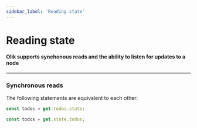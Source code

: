 ```yaml
---
sidebar_label: 'Reading state'
---
```


# Reading state

#### Olik supports synchonous reads and the ability to listen for updates to a node  

---

### **Synchronous** reads  
The following statements are equivalent to each other:
```ts
const todos = get.todos.state;
```
```ts
const todos = get.state.todos;
```



